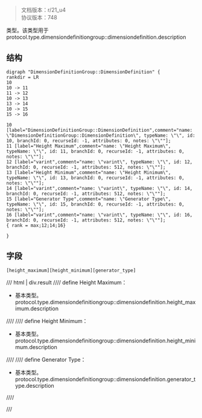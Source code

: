 # <!-- md:samp DimensionDefinitionGroup::DimensionDefinition -->

> 文档版本：r/21_u4<br/>协议版本：748

<!-- md:samp DimensionDefinitionGroup::DimensionDefinition -->类型。该类型用于protocol.type.dimensiondefinitiongroup::dimensiondefinition.description

## 结构

```viz
digraph "DimensionDefinitionGroup::DimensionDefinition" {
rankdir = LR
10
10 -> 11
11 -> 12
10 -> 13
13 -> 14
10 -> 15
15 -> 16

10 [label="DimensionDefinitionGroup::DimensionDefinition",comment="name: \"DimensionDefinitionGroup::DimensionDefinition\", typeName: \"\", id: 10, branchId: 0, recurseId: -1, attributes: 0, notes: \"\""];
11 [label="Height Maximum",comment="name: \"Height Maximum\", typeName: \"\", id: 11, branchId: 0, recurseId: -1, attributes: 0, notes: \"\""];
12 [label="varint",comment="name: \"varint\", typeName: \"\", id: 12, branchId: 0, recurseId: -1, attributes: 512, notes: \"\""];
13 [label="Height Minimum",comment="name: \"Height Minimum\", typeName: \"\", id: 13, branchId: 0, recurseId: -1, attributes: 0, notes: \"\""];
14 [label="varint",comment="name: \"varint\", typeName: \"\", id: 14, branchId: 0, recurseId: -1, attributes: 512, notes: \"\""];
15 [label="Generator Type",comment="name: \"Generator Type\", typeName: \"\", id: 15, branchId: 0, recurseId: -1, attributes: 0, notes: \"\""];
16 [label="varint",comment="name: \"varint\", typeName: \"\", id: 16, branchId: 0, recurseId: -1, attributes: 512, notes: \"\""];
{ rank = max;12;14;16}

}

```

## 字段

```title='DimensionDefinitionGroup::DimensionDefinition'
[height_maximum][height_minimum][generator_type]
```

/// html | div.result
//// define
Height Maximum：<!-- md:samp varint -->

- 基本类型。protocol.type.dimensiondefinitiongroup::dimensiondefinition.height_maximum.description


////
//// define
Height Minimum：<!-- md:samp varint -->

- 基本类型。protocol.type.dimensiondefinitiongroup::dimensiondefinition.height_minimum.description


////
//// define
Generator Type：<!-- md:samp varint -->

- 基本类型。protocol.type.dimensiondefinitiongroup::dimensiondefinition.generator_type.description


////

///

